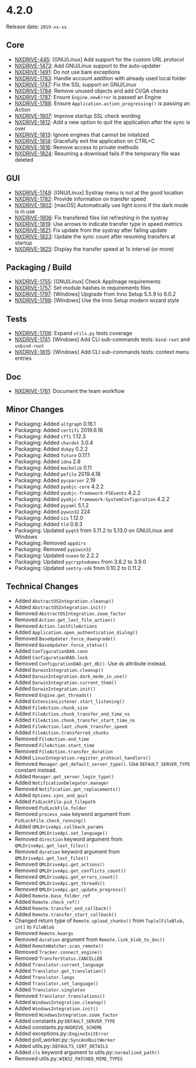 # 4.2.0

Release date: `2019-xx-xx`

## Core

- [NXDRIVE-445](https://jira.nuxeo.com/browse/NXDRIVE-445): [GNU/Linux] Add support for the custom URL protocol
- [NXDRIVE-1473](https://jira.nuxeo.com/browse/NXDRIVE-1473): Add GNU/Linux support to the auto-updater
- [NXDRIVE-1491](https://jira.nuxeo.com/browse/NXDRIVE-1491): Do not use bare exceptions
- [NXDRIVE-1783](https://jira.nuxeo.com/browse/NXDRIVE-1783): Handle account addition with already used local folder
- [NXDRIVE-1747](https://jira.nuxeo.com/browse/NXDRIVE-1747): Fix the SSL support on GNU/Linux
- [NXDRIVE-1784](https://jira.nuxeo.com/browse/NXDRIVE-1784): Remove unused objects and add CI/QA checks
- [NXDRIVE-1787](https://jira.nuxeo.com/browse/NXDRIVE-1787): Ensure `Engine.newError` is passed an Engine
- [NXDRIVE-1788](https://jira.nuxeo.com/browse/NXDRIVE-1788): Ensure `Application.action_progressing()` is passing an Action
- [NXDRIVE-1807](https://jira.nuxeo.com/browse/NXDRIVE-1807): Improve startup SSL check wording
- [NXDRIVE-1812](https://jira.nuxeo.com/browse/NXDRIVE-1812): Add a new option to quit the application after the sync is over
- [NXDRIVE-1813](https://jira.nuxeo.com/browse/NXDRIVE-1813): Ignore engines that cannot be initalized
- [NXDRIVE-1814](https://jira.nuxeo.com/browse/NXDRIVE-1814): Gracefully exit the application on CTRL+C
- [NXDRIVE-1816](https://jira.nuxeo.com/browse/NXDRIVE-1816): Remove access to private methods
- [NXDRIVE-1824](https://jira.nuxeo.com/browse/NXDRIVE-1824): Resuming a download fails if the temporary file was deleted

## GUI

- [NXDRIVE-1749](https://jira.nuxeo.com/browse/NXDRIVE-1749): [GNU/Linux] Systray menu is not at the good location
- [NXDRIVE-1782](https://jira.nuxeo.com/browse/NXDRIVE-1782): Provide information on transfer speed
- [NXDRIVE-1802](https://jira.nuxeo.com/browse/NXDRIVE-1802): [macOS] Automatically use light icons if the dark mode is in use
- [NXDRIVE-1806](https://jira.nuxeo.com/browse/NXDRIVE-1806): Fix transfered files list refreshing in the systray
- [NXDRIVE-1819](https://jira.nuxeo.com/browse/NXDRIVE-1819): Use arrows to indicate transfer type in speed metrics
- [NXDRIVE-1821](https://jira.nuxeo.com/browse/NXDRIVE-1821): Fix update from the systray after failing update
- [NXDRIVE-1823](https://jira.nuxeo.com/browse/NXDRIVE-1823): Update the sync count after resuming transfers at startup
- [NXDRIVE-1825](https://jira.nuxeo.com/browse/NXDRIVE-1825): Display the transfer speed at 1s interval (or more)

## Packaging / Build

- [NXDRIVE-1755](https://jira.nuxeo.com/browse/NXDRIVE-1755): [GNU/Linux] Check AppImage requirements
- [NXDRIVE-1757](https://jira.nuxeo.com/browse/NXDRIVE-1757): Set module hashes in requirements files
- [NXDRIVE-1797](https://jira.nuxeo.com/browse/NXDRIVE-1797): [Windows] Upgrade from Inno Setup 5.5.9 to 6.0.2
- [NXDRIVE-1798](https://jira.nuxeo.com/browse/NXDRIVE-1798): [Windows] Use the Inno Setup modern wizard style

## Tests

- [NXDRIVE-1706](https://jira.nuxeo.com/browse/NXDRIVE-1706): Expand `utils.py` tests coverage
- [NXDRIVE-1741](https://jira.nuxeo.com/browse/NXDRIVE-1741): [Windows] Add CLI sub-commands tests: `bind-root` and `unbind-root`
- [NXDRIVE-1815](https://jira.nuxeo.com/browse/NXDRIVE-1815): [Windows] Add CLI sub-commands tests: context menu entries

## Doc

- [NXDRIVE-1761](https://jira.nuxeo.com/browse/NXDRIVE-1761): Document the team workflow

## Minor Changes

- Packaging: Added `altgraph` 0.16.1
- Packaging: Added `certifi` 2019.6.16
- Packaging: Added `cffi` 1.12.3
- Packaging: Added `chardet` 3.0.4
- Packaging: Added `dukpy` 0.2.2
- Packaging: Added `future` 0.17.1
- Packaging: Added `idna` 2.8
- Packaging: Added `macholib` 0.11
- Packaging: Added `pefile` 2019.4.18
- Packaging: Added `pycparser` 2.19
- Packaging: Added `pyobjc-core` 4.2.2
- Packaging: Added `pyobjc-framework-FSEvents` 4.2.2
- Packaging: Added `pyobjc-framework-SystemConfiguration` 4.2.2
- Packaging: Added `pyyaml` 5.1.2
- Packaging: Added `pywin32` 224
- Packaging: Added `six` 1.12.0
- Packaging: Added `tld` 0.9.3
- Packaging: Updated `pyqt5` from 5.11.2 to 5.13.0 on GNU/Linux and Windows
- Packaging: Removed `appdirs`
- Packaging: Removed `pypiwin32`
- Packaging: Updated `nuxeo` to 2.2.2
- Packaging: Updated `pycryptodomex` from 3.8.2 to 3.9.0
- Packaging: Updated `sentry-sdk` from 0.10.2 to 0.11.2

## Technical Changes

- Added `AbstractOSIntegration.cleanup()`
- Added `AbstractOSIntegration.init()`
- Removed `AbstractOSIntegration.zoom_factor`
- Removed `Action.get_last_file_action()`
- Removed `Action.lastFileActions`
- Added `Application.open_authentication_dialog()`
- Removed `BaseUpdater.force_downgrade()`
- Removed `BaseUpdater.force_status()`
- Added `ConfigurationDAO.conn`
- Added `ConfigurationDAO.lock`
- Removed `ConfigurationDAO.get_db()`. Use `db` attribute instead.
- Added `DarwinIntegration.cleanup()`
- Added `DarwinIntegration.dark_mode_in_use()`
- Added `DarwinIntegration.current_them()`
- Added `DarwinIntegration.init()`
- Removed `Engine.get_threads()`
- Added `ExtensionListener.start_listening()`
- Added `FileAction.chunk_size`
- Added `FileAction.chunk_transfer_end_time_ns`
- Added `FileAction.chunk_transfer_start_time_ns`
- Added `FileAction.last_chunk_transfer_speed`
- Added `FileAction.transferred_chunks`
- Removed `FileAction.end_time`
- Removed `FileAction.start_time`
- Removed `FileAction.transfer_duration`
- Added `LinuxIntegration.register_protocol_handlers()`
- Removed `Manager.get_default_server_type()`. Use `DEFAULT_SERVER_TYPE` constant instead.
- Added `Manager.get_server_login_type()`
- Added `NotificationDelegator.manager`
- Removed `Notification.get_replacements()`
- Added `Options.sync_and_quit`
- Added `PidLockFile.pid_filepath`
- Removed `PidLockFile.folder`
- Removed `process_name` keyword argument from `PidLockFile.check_running()`
- Added `QMLDriveApi.callback_params`
- Removed `QMLDriveApi.set_language()`
- Removed `direction` keyword argument from `QMLDriveApi.get_last_files()`
- Removed `duration` keyword argument from `QMLDriveApi.get_last_files()`
- Removed `QMLDriveApi.get_actions()`
- Removed `QMLDriveApi.get_conflicts_count()`
- Removed `QMLDriveApi.get_errors_count()`
- Removed `QMLDriveApi.get_threads()`
- Removed `QMLDriveApi.get_update_progress()`
- Added `Remote.base_folder_ref`
- Added `Remote.check_ref()`
- Added `Remote.transfer_end_callback()`
- Added `Remote.transfer_start_callback()`
- Changed return type of `Remote.upload_chunks()` from `Tuple[FileBlob, int]` to `FileBlob`
- Removed `Remote.kwargs`
- Removed `duration` argument from `Remote.link_blob_to_doc()`
- Added `RemoteWatcher.scan_remote()`
- Removed `Tracker.connect_engine()`
- Removed `TransferStatus.CANCELLED`
- Added `Translator.current_language`
- Added `Translator.get_translation()`
- Added `Translator.langs`
- Added `Translator.set_language()`
- Added `Translator.singleton`
- Removed `Translator.translations()`
- Added `WindowsIntegration.cleanup()`
- Added `WindowsIntegration.init()`
- Removed `WindowsIntegration.zoom_factor`
- Added constants.py:`DEFAULT_SERVER_TYPE`
- Added constants.py:`NXDRIVE_SCHEME`
- Added exceptions.py::`EngineInitError`
- Added poll_worker.py::`SyncAndQuitWorker`
- Added utils.py::`DEFAULTS_CERT_DETAILS`
- Added `cls` keyword argument to utils.py::`normalized_path()`
- Removed utils.py::`WIN32_PATCHED_MIME_TYPES`
